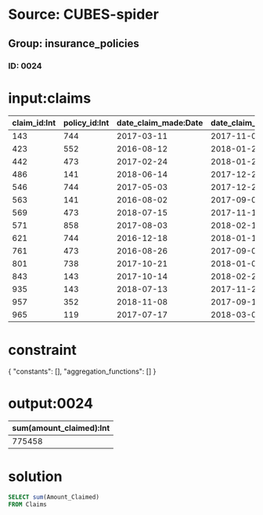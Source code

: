 # Source: CUBES-spider
## Group: insurance_policies
### ID: 0024

# input:claims

| claim_id:Int | policy_id:Int | date_claim_made:Date | date_claim_settled:Date | amount_claimed:Int | amount_settled:Int |
|---|---|---|---|---|---|
| 143 | 744 | 2017-03-11 | 2017-11-03 | 43884 | 1085 |
| 423 | 552 | 2016-08-12 | 2018-01-27 | 79134 | 1724 |
| 442 | 473 | 2017-02-24 | 2018-01-21 | 70088 | 1189 |
| 486 | 141 | 2018-06-14 | 2017-12-20 | 69696 | 1638 |
| 546 | 744 | 2017-05-03 | 2017-12-22 | 46479 | 1091 |
| 563 | 141 | 2016-08-02 | 2017-09-04 | 41078 | 1570 |
| 569 | 473 | 2018-07-15 | 2017-11-19 | 49743 | 930 |
| 571 | 858 | 2017-08-03 | 2018-02-18 | 89632 | 1528 |
| 621 | 744 | 2016-12-18 | 2018-01-11 | 43708 | 1652 |
| 761 | 473 | 2016-08-26 | 2017-09-04 | 83703 | 1372 |
| 801 | 738 | 2017-10-21 | 2018-01-05 | 3326 | 1353 |
| 843 | 143 | 2017-10-14 | 2018-02-20 | 10209 | 1639 |
| 935 | 143 | 2018-07-13 | 2017-11-22 | 70674 | 1637 |
| 957 | 352 | 2018-11-08 | 2017-09-15 | 38280 | 1050 |
| 965 | 119 | 2017-07-17 | 2018-03-09 | 35824 | 1636 |

# constraint

{
  "constants": [],
  "aggregation_functions": []
}

# output:0024

| sum(amount_claimed):Int |
|---|
| 775458 |

# solution

```sql
SELECT sum(Amount_Claimed)
FROM Claims
```
